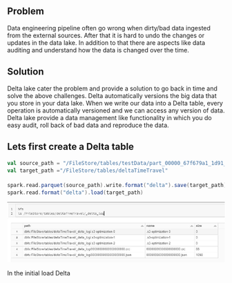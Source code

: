 ## Problem
Data engineering pipeline often go wrong when dirty/bad data ingested from the external sources. After that it is hard to undo the changes or updates in the data lake. In addition to that there are aspects like data auditing and understand how the data is changed over the time.

## Solution

Delta lake cater the problem and provide a solution to go back in time and solve the above challenges. Delta automatically versions the big data that you store in your data lake. When we write our data into a Delta table, every operation is automatically versioned and we can access any version of data. Delta lake provide a data management like functionality in which you do easy audit, roll back of bad data and reproduce the data.

## Lets first create a Delta table
```scala
val source_path = "/FileStore/tables/testData/part_00000_67f679a1_1d91_4571_9d54_54ab84497267_c000_snappy.parquet"
val target_path ="/FileStore/tables/deltaTimeTravel"

spark.read.parquet(source_path).write.format("delta").save(target_path)
spark.read.format("delta").load(target_path)
```

![Delta lake](https://github.com/gurditsingh/blog/blob/gh-pages/_screenshots/dl_ep5_tt1.JPG?raw=true)

In the initial load Delta
<!--stackedit_data:
eyJoaXN0b3J5IjpbLTExNzc4NjM0NjEsMTk2NjUxNjc2OSw4NT
EzNTcxMDIsLTE1NTc4MzE2NjksLTEyMTU2OTQyMTMsLTE0MzEx
MDMyODIsLTE3MjA0MzAzOTIsLTIwODg3NDY2MTIsLTE1NzQ2Mj
g2MjEsLTc2NjQ1MDE2NCw4NjU1Njc2NjIsNTIzMjEyNzQ3LC0x
ODAwNTI3MjkyLC0xMjkwNDIwOTc2LC0xODgxMzU4MDM3LDg1Nz
A5OTIyMCwtMTg0MDkxMjY1OCwxMzkwMjczNDA3LC0xNDkwNzY0
NDc1LC00NDQ4NzU1ODNdfQ==
-->